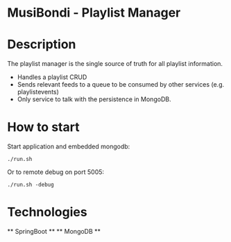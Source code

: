 MusiBondi - Playlist Manager
=

# Description

The playlist manager is the single source of truth for all playlist information.
- Handles a playlist CRUD
- Sends relevant feeds to a queue to be consumed by other services (e.g. playlistevents)
- Only service to talk with the persistence in MongoDB.

# How to start

Start application and embedded mongodb:
```
./run.sh
```

Or to remote debug on port 5005:
```
./run.sh -debug
```

# Technologies

** SpringBoot **
** MongoDB **
